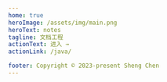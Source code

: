 ```yaml
---
home: true
heroImage: /assets/img/main.png
heroText: notes
tagline: 文档工程
actionText: 进入 →
actionLink: /java/

footer: Copyright © 2023-present Sheng Chen
---
```


